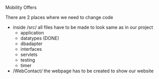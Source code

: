 Mobility Offers

There are 2 places where we need to change code

* inside /src/ all files have to be made to look same as in our project
	* application
	* datatypes (DONE)
	* dbadapter
	* interfaces
	* servlets
	* testing
	* timer
* /WebContact/ the webpage has to be created to show our website
